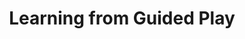 ---
title: Learning from Guided Play
order: 6
img:
publications:
  - date: 2021-12-13
    img:
    vid: /assets/videos/play_expert_short_720p.mp4
    title: "Learning from Guided Play: A Scheduled Hierarchical Approach for Improving Exploration in Adversarial Imitation Learning"
    authors: "<b>Trevor Ablett</b>*, Bryan Chan*, Jonathan Kelly (*equal contribution)"
    venue: "Accepted at the Neurips 2021 Deep Reinforcement Learning Workshop, Sydney, Australia, 13 Dec., 2021"
    note:
    doi: 
    links:
        code: https://github.com/utiasSTARS/lfgp
        blog: https://papers.starslab.ca/lfgp/
        preprint: https://arxiv.org/abs/2112.08932
        video: https://slideslive.com/embed/presentation/38971121?embed_parent_url=https%3A%2F%2Fneurips.cc%2Fvirtual%2F2021%2Fworkshop%2F21848&embed_container_origin=https%3A%2F%2Fneurips.cc&embed_container_id=presentation-embed-38971121&auto_play=false&zoom_ratio=&disable_fullscreen=false&locale=en&vertical_enabled=true&vertical_enabled_on_mobile=false&allow_hidden_controls_when_paused=true&fit_to_viewport=true&user_uuid=1476cfc3-cb46-4782-9220-61aea48d7663
---